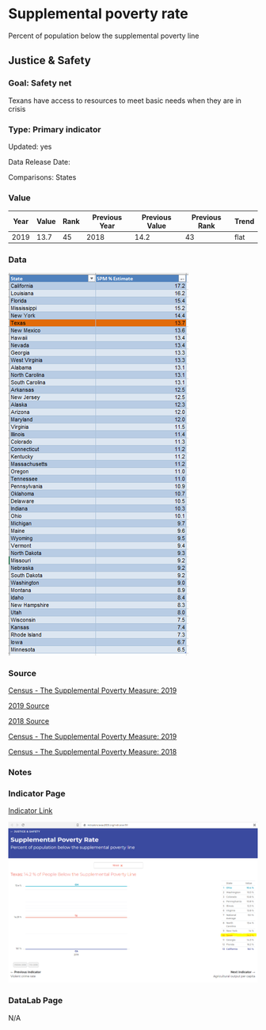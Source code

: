 # Supplemental poverty rate


Percent of population below the supplemental poverty line

## Justice & Safety

### Goal: Safety net

Texans have access to resources to meet basic needs when they are in crisis

### Type: Primary indicator

Updated: yes

Data Release Date: 


Comparisons: States

### Value

| Year |  Value      | Rank     | Previous Year   | Previous Value | Previous Rank | Trend | 
| ----------- | ----------- | ----------- | ----------- | ----------- | ----------- | -----------|
|    2019     |      13.7   | 45        |    2018     |      14.2    |   43    | flat      | 

### Data

![data](./spm_data.PNG)

### Source


[Census - The Supplemental Poverty Measure: 2019](./p60-272.pdf)

[2019 Source](https://www.census.gov/library/publications/2020/demo/p60-272.html)

[2018 Source](https://www.census.gov/data/tables/2019/demo/income-poverty/p60-268.html)

[Census - The Supplemental Poverty Measure: 2019](https://www.census.gov/library/publications/2020/demo/p60-272.html)

[Census - The Supplemental Poverty Measure: 2018](https://www.census.gov/library/publications/2019/demo/p60-268.html)

### Notes


### Indicator Page

[Indicator Link](https://indicators.texas2036.org/indicator/90)

![Link](./supplemental.PNG)

### DataLab Page

N/A
